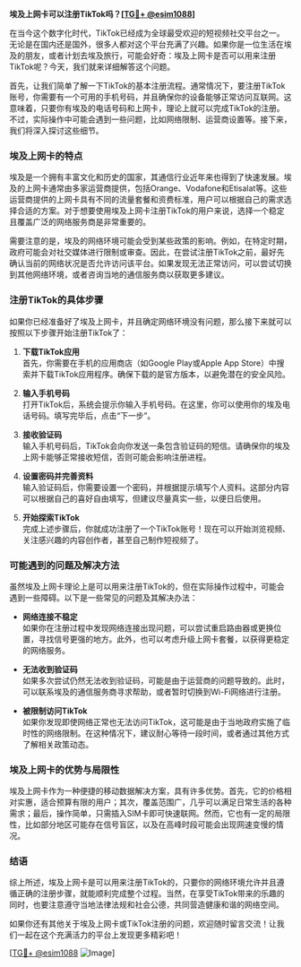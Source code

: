 **埃及上网卡可以注册TikTok吗？[[TG💪+ @esim1088](https://t.me/s/esim1088)]**

在当今这个数字化时代，TikTok已经成为全球最受欢迎的短视频社交平台之一。无论是在国内还是国外，很多人都对这个平台充满了兴趣。如果你是一位生活在埃及的朋友，或者计划去埃及旅行，可能会好奇：埃及上网卡是否可以用来注册TikTok呢？今天，我们就来详细解答这个问题。

首先，让我们简单了解一下TikTok的基本注册流程。通常情况下，要注册TikTok账号，你需要有一个可用的手机号码，并且确保你的设备能够正常访问互联网。这意味着，只要你有埃及的电话号码和上网卡，理论上就可以完成TikTok的注册。不过，实际操作中可能会遇到一些问题，比如网络限制、运营商设置等。接下来，我们将深入探讨这些细节。

### 埃及上网卡的特点

埃及是一个拥有丰富文化和历史的国家，其通信行业近年来也得到了快速发展。埃及的上网卡通常由多家运营商提供，包括Orange、Vodafone和Etisalat等。这些运营商提供的上网卡具有不同的流量套餐和资费标准，用户可以根据自己的需求选择合适的方案。对于想要使用埃及上网卡注册TikTok的用户来说，选择一个稳定且覆盖广泛的网络服务商是非常重要的。

需要注意的是，埃及的网络环境可能会受到某些政策的影响。例如，在特定时期，政府可能会对社交媒体进行限制或审查。因此，在尝试注册TikTok之前，最好先确认当前的网络状况是否允许访问该平台。如果发现无法正常访问，可以尝试切换到其他网络环境，或者咨询当地的通信服务商以获取更多建议。

### 注册TikTok的具体步骤

如果你已经准备好了埃及上网卡，并且确定网络环境没有问题，那么接下来就可以按照以下步骤开始注册TikTok了：

1. **下载TikTok应用**  
   首先，你需要在手机的应用商店（如Google Play或Apple App Store）中搜索并下载TikTok应用程序。确保下载的是官方版本，以避免潜在的安全风险。

2. **输入手机号码**  
   打开TikTok后，系统会提示你输入手机号码。在这里，你可以使用你的埃及电话号码。填写完毕后，点击“下一步”。

3. **接收验证码**  
   输入手机号码后，TikTok会向你发送一条包含验证码的短信。请确保你的埃及上网卡能够正常接收短信，否则可能会影响注册进程。

4. **设置密码并完善资料**  
   输入验证码后，你需要设置一个密码，并根据提示填写个人资料。这部分内容可以根据自己的喜好自由填写，但建议尽量真实一些，以便日后使用。

5. **开始探索TikTok**  
   完成上述步骤后，你就成功注册了一个TikTok账号！现在可以开始浏览视频、关注感兴趣的内容创作者，甚至自己制作短视频了。

### 可能遇到的问题及解决方法

虽然埃及上网卡理论上是可以用来注册TikTok的，但在实际操作过程中，可能会遇到一些障碍。以下是一些常见的问题及其解决办法：

- **网络连接不稳定**  
  如果你在注册过程中发现网络连接出现问题，可以尝试重启路由器或更换位置，寻找信号更强的地方。此外，也可以考虑升级上网卡套餐，以获得更稳定的网络服务。

- **无法收到验证码**  
  如果多次尝试仍然无法收到验证码，可能是由于运营商的问题导致的。此时，可以联系埃及的通信服务商寻求帮助，或者暂时切换到Wi-Fi网络进行注册。

- **被限制访问TikTok**  
  如果你发现即使网络正常也无法访问TikTok，这可能是由于当地政府实施了临时性的网络限制。在这种情况下，建议耐心等待一段时间，或者通过其他方式了解相关政策动态。

### 埃及上网卡的优势与局限性

埃及上网卡作为一种便捷的移动数据解决方案，具有许多优势。首先，它的价格相对实惠，适合预算有限的用户；其次，覆盖范围广，几乎可以满足日常生活的各种需求；最后，操作简单，只需插入SIM卡即可快速联网。然而，它也有一定的局限性，比如部分地区可能存在信号盲区，以及在高峰时段可能会出现网速变慢的情况。

### 结语

综上所述，埃及上网卡是可以用来注册TikTok的，只要你的网络环境允许并且遵循正确的注册步骤，就能顺利完成整个过程。当然，在享受TikTok带来的乐趣的同时，也要注意遵守当地法律法规和社会公德，共同营造健康和谐的网络空间。

如果你还有其他关于埃及上网卡或TikTok注册的问题，欢迎随时留言交流！让我们一起在这个充满活力的平台上发现更多精彩吧！

[[TG💪+ @esim1088](https://t.me/s/esim1088) ![Image](https://i.postimg.cc/4NQfJmqS/Snipaste-2025-05-13-00-14-12.png)]